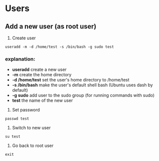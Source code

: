 # Users

## Add a new user (as root user)
1. Create user
  ```
  useradd -m -d /home/test -s /bin/bash -g sudo test
  ```
  ### explanation:
  + **useradd** create a new user
  + **-m** create the home directory
  + **-d /home/test** set the user's home directory to /home/test
  + **-s /bin/bash** make the user's default shell bash (Ubuntu uses dash by default)
  + **-g sudo** add user to the sudo group (for running commands with sudo)
  + **test** the name of the new user
1. Set password
  ```
  passwd test
  ```
1. Switch to new user
  ```
  su test
  ```
1. Go back to root user
  ```
  exit
  ```
